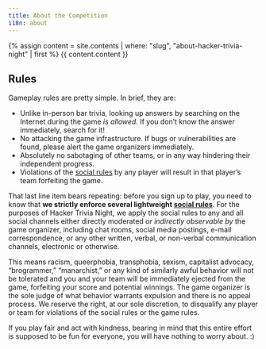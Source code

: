 ```yaml
---
title: About the Competition
i18n: about
---
```


{% assign content = site.contents | where: "slug", "about-hacker-trivia-night" | first %}
{{ content.content }}

## Rules

Gameplay rules are pretty simple. In brief, they are:

* Unlike in-person bar trivia, looking up answers by searching on the Internet during the game *is allowed*. If you don&rsquo;t know the answer immediately, search for it!
* No attacking the game infrastructure. If bugs or vulnerabilities are found, please alert the game organizers immediately.
* Absolutely no sabotaging of other teams, or in any way hindering their independent progress.
* Violations of the [social rules](https://github.com/AnarchoTechNYC/meta/wiki/Social-rules) by any player will result in that player&rsquo;s team forfeiting the game.

That last line item bears repeating: before you sign up to play, you need to know that **we strictly enforce several lightweight [social rules](https://github.com/AnarchoTechNYC/meta/wiki/Social-rules)**. For the purposes of Hacker Trivia Night, we apply the social rules to any and all social channels either directly moderated *or indirectly observable by* the game organizer, including chat rooms, social media postings, e-mail correspondence, or any other written, verbal, or non-verbal communication channels, electronic or otherwise.

This means racism, queerphobia, transphobia, sexism, capitalist advocacy, &ldquo;brogrammer,&rdquo; &ldquo;manarchist,&rdquo; or any kind of similarly awful behavior will not be tolerated and you and your team will be immediately ejected from the game, forfeiting your score and potential winnings. The game organizer is the sole judge of what behavior warrants expulsion and there is no appeal process. We reserve the right, at our sole discretion, to disqualify any player or team for violations of the social rules or the game rules.

If you play fair and act with kindness, bearing in mind that this entire effort is supposed to be fun for everyone, you will have nothing to worry about. :)
